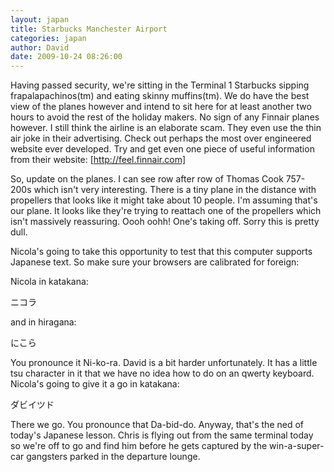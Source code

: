 ```yaml
---
layout: japan
title: Starbucks Manchester Airport
categories: japan
author: David
date: 2009-10-24 08:26:00
---
```

Having passed security, we're sitting in the Terminal 1 Starbucks sipping frapalapachinos(tm) and eating skinny muffins(tm). We do have the best view of the planes however and intend to sit here for at least another two hours to avoid the rest of the holiday makers. No sign of any Finnair planes however. I still think the airline is an elaborate scam. They even use the thin air joke in their advertising. Check out perhaps the most over engineered website ever developed. Try and get even one piece of useful information from their website:
[http://feel.finnair.com]

So, update on the planes. I can see row after row of Thomas Cook 757-200s which isn't very interesting. There is a tiny plane in the distance with propellers that looks like it might take about 10 people. I'm assuming that's our plane. It looks like they're trying to reattach one of the propellers which isn't massively reassuring. Oooh oohh! One's taking off. Sorry this is pretty dull.

Nicola's going to take this opportunity to test that this computer supports Japanese text. So make sure your browsers are calibrated for foreign:

Nicola in katakana:

ニコラ

and in hiragana:

にこら

You pronounce it Ni-ko-ra. David is a bit harder unfortunately. It has a little tsu character in it that we have no idea how to do on an qwerty keyboard. Nicola's going to give it a go in katakana:

ダビイツド

There we go. You pronounce that Da-bid-do. Anyway, that's the ned of today's Japanese lesson. Chris is flying out from the same terminal today so we're off to go and find him before he gets captured by the win-a-super-car gangsters parked in the departure lounge.